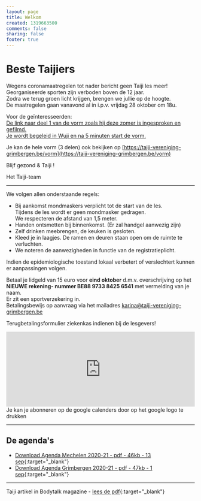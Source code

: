 ```yaml
---
layout: page
title: Welkom
created: 1319663500
comments: false
sharing: false  
footer: true
---
```


# Beste Taijiers  
  
Wegens coronamaatregelen tot nader bericht geen Taiji les meer!  
Georganiseerde sporten zijn verboden boven de 12 jaar.  
Zodra we terug groen licht krijgen, brengen we jullie op de hoogte.  
De maatregelen gaan vanavond al in i.p.v. vrijdag 28 oktober om 18u.  
  
Voor de geïnteresseerden:  
[De link naar deel 1 van de vorm zoals hij deze zomer is ingesproken en gefilmd.  
Je wordt begeleid in Wuji en na 5 minuten start de vorm.](https://www.youtube.com/watch?v=MIsbVKrcaWs)  
  
Je kan de hele vorm (3 delen) ook bekijken op [https://taiji-vereniging-grimbergen.be/vorm](https://taiji-vereniging-grimbergen.be/vorm)  
  
Blijf gezond & Taiji !  
  
Het Taiji-team  
  
---  

We volgen allen onderstaande regels:  

* Bij aankomst mondmaskers verplicht tot de start van de les.  
Tijdens de les wordt er geen mondmasker gedragen.  
We respecteren de afstand van 1,5 meter.
* Handen ontsmetten bij binnenkomst. (Er zal handgel aanwezig zijn)
* Zelf drinken meebrengen, de keuken is gesloten.
* Kleed je in laagjes. De ramen en deuren staan open om de ruimte te verluchten.
* We noteren de aanwezigheden in functie van de registratieplicht.
  
Indien de epidemiologische toestand lokaal verbetert of verslechtert kunnen er aanpassingen volgen.  
  
Betaal je lidgeld van 15 euro voor **eind oktober** d.m.v. overschrijving op het **NIEUWE rekening- nummer BE88 9733 8425 6541** met vermelding van je naam.  
Er zit een sportverzekering in.  
Betalingsbewijs op aanvraag via het mailadres karina@taiji-vereniging-grimbergen.be  
  
Terugbetalingsformulier ziekenkas indienen bij de lesgevers!  
  

<iframe src="https://calendar.google.com/calendar/embed?showTitle=0&amp;showNav=0&amp;showDate=0&amp;showPrint=0&amp;showTabs=0&amp;showCalendars=0&amp;showTz=0&amp;mode=AGENDA&amp;height=200&amp;wkst=2&amp;hl=nl&amp;bgcolor=%23FFFFFF&amp;src=eddypresent.website%40gmail.com&amp;color=%232F6309&amp;src=bnt52stornmaupomm1p01afrt0%40group.calendar.google.com&amp;color=%23125A12&amp;src=sv4bkhqqsf8snmhcjmhj8hqma4%40group.calendar.google.com&amp;color=%235F6B02&amp;ctz=Europe%2FBrussels" style="border-width:0" width="100%" height="200" frameborder="0" scrolling="no"></iframe>
Je kan je abonneren op de google calenders door op het google logo te drukken
  
---

## De agenda's

* [Download Agenda Mechelen 2020-21 - pdf - 46kb - 13 sep](/flyers/Mechelen_2020-21.pdf){:target="_blank"}  
* [Download Agenda Grimbergen 2020-21 - pdf - 47kb - 1 sep](/flyers/Grimbergen_2020-21.pdf){:target="_blank"}  


---
Taiji artikel in Bodytalk magazine - [lees de pdf](/flyers/TaiChi_voor_lichaam_en_geest_bodytalk.PDF){:target="_blank"}
